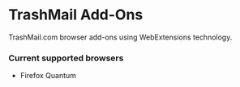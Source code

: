 # TrashMail Add-Ons
TrashMail.com browser add-ons using WebExtensions technology.

### Current supported browsers
- Firefox Quantum
